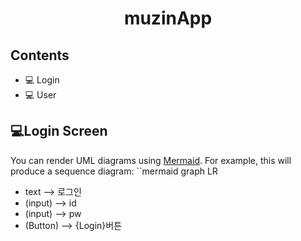 <h1 align = "center">
  muzinApp
</h>

## Contents
- 💻 Login
- 💻 User

## 💻Login Screen
You can render UML diagrams using [Mermaid](https://mermaidjs.github.io/). For example, this will produce a sequence diagram:
\``mermaid
graph LR
- text --> 로그인
- (input) --> id
- (input) --> pw
- (Button) --> {Login}버튼
